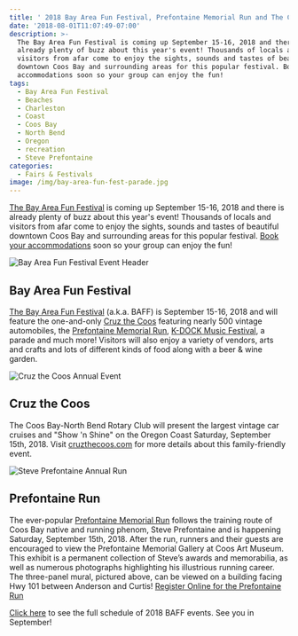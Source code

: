 ```yaml
---
title: ' 2018 Bay Area Fun Festival, Prefontaine Memorial Run and The Cruz the Coos Coming Up!'
date: '2018-08-01T11:07:49-07:00'
description: >-
  The Bay Area Fun Festival is coming up September 15-16, 2018 and there is
  already plenty of buzz about this year's event! Thousands of locals and
  visitors from afar come to enjoy the sights, sounds and tastes of beautiful
  downtown Coos Bay and surrounding areas for this popular festival. Book your
  accommodations soon so your group can enjoy the fun!
tags:
  - Bay Area Fun Festival
  - Beaches
  - Charleston
  - Coast
  - Coos Bay
  - North Bend
  - Oregon
  - recreation
  - Steve Prefontaine
categories:
  - Fairs & Festivals
image: /img/bay-area-fun-fest-parade.jpg
---
```

<a href="http://bayareafunfestival.com/" target="_blank" rel="noopener noreferrer">The Bay Area Fun Festival</a> is coming up September 15-16, 2018 and there is already plenty of buzz about this year's event! Thousands of locals and visitors from afar come to enjoy the sights, sounds and tastes of beautiful downtown Coos Bay and surrounding areas for this popular festival. [Book your accommodations](/lodging) soon so your group can enjoy the fun!

![Bay Area Fun Festival Event Header](/img/bay-area-fun-fest-hder.jpg)

## Bay Area Fun Festival

<a href="http://bayareafunfestival.com/" target="_blank" rel="noopener noreferrer">The Bay Area Fun Festival</a> (a.k.a. BAFF) is September 15-16, 2018 and will feature the one-and-only <a href="https://cruzthecoos.com" target="_blank" rel="noopener noreferrer">Cruz the Coos</a> featuring nearly 500 vintage automobiles, the <a href="https://bayareafunfestival.com/prefontaine-run/" target="_blank" rel="noopener noreferrer">Prefontaine Memorial Run</a>, <a href="https://bayareafunfestival.com/entertainment/" target="_blank" rel="noopener noreferrer">K-DOCK Music Festival</a>, a parade and much more! Visitors will also enjoy a variety of vendors, arts and crafts and lots of different kinds of food along with a beer &amp; wine garden.

<div class="clearfix margin-50px-top"></div>

![Cruz the Coos Annual Event ](/img/cruz-coos-header.jpg)

## Cruz the Coos

The Coos Bay-North Bend Rotary Club will present the largest vintage car cruises and "Show 'n Shine" on the Oregon Coast Saturday, September 15th, 2018. Visit <a href="https://cruzthecoos.com/" target="_blank" rel="noopener noreferrer">cruzthecoos.com</a> for more details about this family-friendly event.

<div class="clearfix margin-50px-top"></div>

![Steve Prefontaine Annual Run](/img/steve-prefontaine-outdoor-mural.jpg)

## Prefontaine Run

The ever-popular <a href="http://www.prefontainerun.com/index.php" target="_blank" rel="noopener noreferrer">Prefontaine Memorial Run</a> follows the training route of Coos Bay native and running phenom, Steve Prefontaine and is happening Saturday, September 15th, 2018. After the run, runners and their guests are encouraged to view the Prefontaine Memorial Gallery at Coos Art Museum. This exhibit is a permanent collection of Steve’s awards and memorabilia, as well as numerous photographs highlighting his illustrious running career. The three-panel mural, pictured above, can be viewed on a building facing Hwy 101 between Anderson and Curtis! <a href="https://prefontainerun.com/run-info/index.php" target="_blank" rel="noopener noreferrer">Register Online for the Prefontaine Run</a>

<a href="https://bayareafunfestival.com/2016-schedule/" target="_blank">Click here</a> to see the full schedule of 2018 BAFF events. See you in September!
